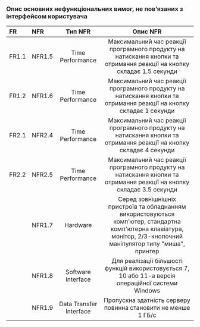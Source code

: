 ### Опис основних нефункціональних вимог, не пов’язаних з інтерфейсом користувача
|FR|NFR|Тип NFR|Опис NFR|
|:-|:-|:-:|:-:|
|FR1.1|NFR1.5|Time Performance|Максимальний час реакції програмного продукту на натискання кнопки та отримання реакції на кнопку складає 1.5 секунди|
|FR1.2|NFR1.6|Time Performance|Максимальний час реакції програмного продукту на натискання кнопки та отримання реакції на кнопку складає 1 секунди|
|FR2.1|NFR2.4|Time Performance|Максимальний час реакції програмного продукту на натискання кнопки та отримання реакції на кнопку складає 4 секунди|
|FR2.2|NFR2.5|Time Performance|Максимальний час реакції програмного продукту на натискання кнопки та отримання реакції на кнопку складає 3.5 секунди|
||NFR1.7|Hardware|Серед зовнішнішніх пристроїв та обладнанням використовуються комп’ютер, стандартна комп'ютерна клавіатура, монітор, 2/3-кнопочний маніпулятор типу "миша", принтер|
||NFR1.8|Software Interface|Для реалізації більшості функцій використовується 7, 10 або 11-а версія операційної системи Windows|
||NFR1.9|Data Transfer Interface|Пропускна здатність серверу повинна становити не менше 1 ГБ/с|
